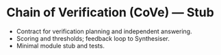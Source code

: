 # Chain of Verification (CoVe) — Stub

- Contract for verification planning and independent answering.
- Scoring and thresholds; feedback loop to Synthesiser.
- Minimal module stub and tests.
